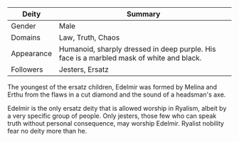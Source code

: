Deity | Summary
-- | --
Gender | Male
Domains | Law, Truth, Chaos
Appearance | Humanoid, sharply dressed in deep purple. His face is a marbled mask of white and black.
Followers | Jesters, Ersatz

The youngest of the ersatz children, Edelmir was formed by Melina and Erthu from the flaws in a cut diamond and the sound of a headsman's axe.

Edelmir is the only ersatz deity that is allowed worship in Ryalism, albeit by a very specific group of people. Only jesters, those few who can speak truth without personal consequence, may worship Edelmir. Ryalist nobility fear no deity more than he.